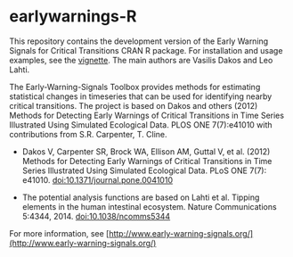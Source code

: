 # earlywarnings-R

This repository contains the development version of the Early Warning
Signals for Critical Transitions CRAN R package. For installation and
usage examples, see the [vignette](vignettes/vignette.Rmd). The main
authors are Vasilis Dakos and Leo Lahti.

The Early-Warning-Signals Toolbox provides methods for estimating
statistical changes in timeseries that can be used for identifying
nearby critical transitions. The project is based on Dakos and others
(2012) Methods for Detecting Early Warnings of Critical Transitions in
Time Series Illustrated Using Simulated Ecological Data. PLOS ONE
7(7):e41010 with contributions from S.R.  Carpenter, T. Cline.

 * Dakos V, Carpenter SR, Brock WA, Ellison AM, Guttal V, et
   al. (2012) Methods for Detecting Early Warnings of Critical
   Transitions in Time Series Illustrated Using Simulated Ecological
   Data. PLoS ONE 7(7): e41010. [doi:10.1371/journal.pone.0041010](https://doi.org/10.1371/journal.pone.0041010)

 * The potential analysis functions are based on Lahti et al. Tipping
   elements in the human intestinal ecosystem. Nature Communications
   5:4344, 2014. [doi:10.1038/ncomms5344](https://www.nature.com/articles/ncomms5344)

For more information, see [http://www.early-warning-signals.org/](http://www.early-warning-signals.org/)





